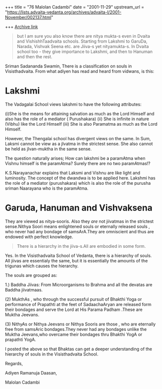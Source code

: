 +++
title = "76 Malolan Cadambi"
date = "2001-11-29"
upstream_url = "https://lists.advaita-vedanta.org/archives/advaita-l/2001-November/002137.html"

+++
[Archive link](https://lists.advaita-vedanta.org/archives/advaita-l/2001-November/002137.html)

>but I am sure you also know there are nitya mukta-s even in
>Dvaita and VishishhTaadvaita schools. Starting from Lakshmi to
>GaruDa, Narada, Vishvak Seena etc. are Jiiva-s yet nityamukta-s.   In
>Dvaita school too - they give importance to Lakshmi, and then to
>Hanuman and then the rest.

Sriman Sadananda Swamin, There is a classification on souls in
Visisthadvaita. From what adiyen has read and heard from vidwans, is this:

Lakshmi
=======
The Vadagalai School views lakshmi to have the following attributes:

(i)She is the means for attaining salvation as much as the Lord Himself and
also has the role of a mediator ( Purushakara)
(ii) She is infinite in nature (Vibhu) like the Lord Himself
(iii) She is also Paramatma as much as the Lord Himself.

However, the Thengalai school has divergent views on the same. In Sum,
Laksmi cannot be view as a jIvatma in the strictest sense. She also cannot
be held as jIvan-muktha in the same sense.

The question naturally arises; How can lakshmi be a paramAtma when Vishnu
himself is the paramAtma? Surely there are no two paramAtmas!?

K.S.Narayanachar explains that Laksmi and Vishnu are like light and
luminosity. The concept of the dwandwa is to be applied here. Lakshmi has
the role of a mediator (purushakara) which is also the role of the purusha
sriman Naarayana who is the paramAtma.

Garuda, Hanuman and Vishvaksena
===============================

They are viewed as nitya-sooris. Also they *are* not jiivatmas in the
strictest sense.Nithya Soori means enlightened souls or eternally released
souls , who never had any bondage of samsArA.They are omniscient and thus
are endowed with perfect knowledge.

>There is a hierarchy  in the jiiva-s.All are embodied in some form.

Yes. In the Visisthadvaita School of Vedanta, there is a hierarchy of
souls. All jiivas are essentialy the same, but it is essentially the
amounts of the trigunas which causes the hierarchy.

The souls are grouped as:

1.) Baddha Jiivas: From Microorganisms to Brahma and all the devatas are
Baddha jiivatmaas.

(2) MukthAs , who through the successful pursuit of Bhakthi Yoga or
performance of Prapathti at the feet of SadaachaAryan are released form
their bondages and serve the Lord at His Parama Padham .These are Muktha
Jeevans.

(3) NithyAs or Nithya Jeevans or Nithya Sooris are those , who are
eternally free from samsAric bondages.They never had any bondages unlike
the Muktha Jeevans,who overcame their bondages thru Bhakthi YogA or
prapathti YogA.

I posted the above so that Bhaktas can get a deeper understanding of the
hierarchy of souls in the Visisthadvaita School.

Regards,

Adiyen Ramanuja Daasan,

Malolan Cadambi

